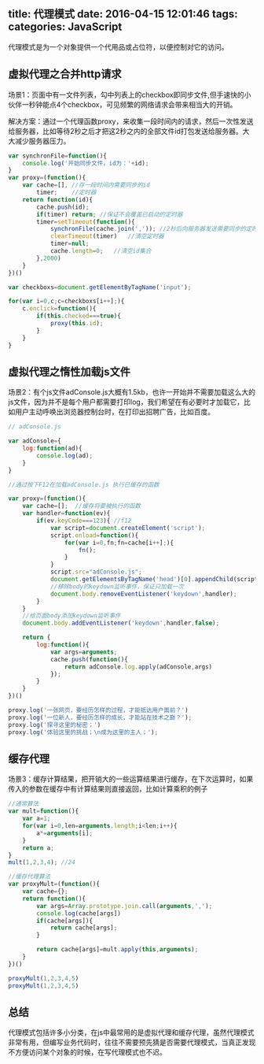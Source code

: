 title: 代理模式
date: 2016-04-15 12:01:46
tags: 
categories: JavaScript
---

代理模式是为一个对象提供一个代用品或占位符，以便控制对它的访问。

<!--more-->

## 虚拟代理之合并http请求

场景1：页面中有一文件列表，勾中列表上的checkbox即同步文件,但手速快的小伙伴一秒钟能点4个checkbox，可见频繁的网络请求会带来相当大的开销。

解决方案：通过一个代理函数proxy，来收集一段时间内的请求，然后一次性发送给服务器，比如等待2秒之后才把这2秒之内的全部文件id打包发送给服务器。大大减少服务器压力。
```javascript
var synchronFile=function(){
    console.log('开始同步文件，id为：'+id);
}
var proxy=(function(){
    var cache=[], //存一段时间内需要同步的id
        timer;    //定时器
    return function(id){
        cache.push(id);
        if(timer) return; //保证不会覆盖已启动的定时器
        timer=setTimeout(function(){
            synchronFile(cache.join(',')); //2秒后向服务器发送需要同步的定时器
            clearTimeout(timer)   //清空定时器
            timer=null;
            cache.length=0;   //清空id集合
        },2000)
    }
})()

var checkboxs=document.getElementByTagName('input');

for(var i=0,c;c=checkboxs[i++];){
    c.onclick=function(){
        if(this.checked===true){
            proxy(this.id);
        }
    }
}
```

## 虚拟代理之惰性加载js文件

场景2：有个js文件adConsole.js大概有1.5kb，也许一开始并不需要加载这么大的js文件，因为并不是每个用户都需要打印log，我们希望在有必要时才加载它，比如用户主动呼唤出浏览器控制台时，在打印出招聘广告，比如百度。

```javascript
// adConsole.js

var adConsole={
    log:function(ad){
        console.log(ad);
    }
} 

//通过按下F12在加载adConsole.js 执行已缓存的函数

var proxy=(function(){
    var cache=[];  //缓存将要被执行的函数
    var handler=function(ev){
        if(ev.keyCode===123){ //f12
            var script=document.createElement('script');
            script.onload=function(){
                for(var i=0,fn;fn=cache[i++];){
                    fn();
                }
            }
            script.src="adConsole.js";
            document.getElementsByTagName('head')[0].appendChild(script);
            //移除body的keydown监听事件，保证只加载一次
            document.body.removeEventListener('keydown',handler);
        }
    }
    //给页面body添加keydown监听事件
    document.body.addEventListener('keydown',handler,false);

    return {
        log:function(){
            var args=arguments;
            cache.push(function(){
                return adConsole.log.apply(adConsole,args)
            });
        }
    }
})()

proxy.log('一张网页，要经历怎样的过程，才能抵达用户面前？')
proxy.log('一位新人，要经历怎样的成长，才能站在技术之巅？');
proxy.log('探寻这里的秘密；')
proxy.log('体验这里的挑战；\n成为这里的主人；');

```

##  缓存代理

场景3：缓存计算结果，把开销大的一些运算结果进行缓存，在下次运算时，如果传入的参数在缓存中有计算结果则直接返回，比如计算乘积的例子

```javascript
//通常算法
var mult=function(){
    var a=1;
    for(var i=0,len=arguments.length;i<len;i++){
        a*=arguments[i];
    }
    return a;
}
mult(1,2,3,4); //24

//缓存代理算法
var proxyMult=(function(){
    var cache={};
    return function(){
        var args=Array.prototype.join.call(arguments,',');
        console.log(cache[args])
        if(cache[args]){
            return cache[args];
        }

        return cache[args]=mult.apply(this,arguments);
    }
})()

proxyMult(1,2,3,4,5)
proxyMult(1,2,3,4,5)

```

## 总结

代理模式包括许多小分类，在js中最常用的是虚拟代理和缓存代理，虽然代理模式非常有用，但编写业务代码时，往往不需要预先猜是否需要代理模式，当真正发现不方便访问某个对象的时候，在写代理模式也不迟。